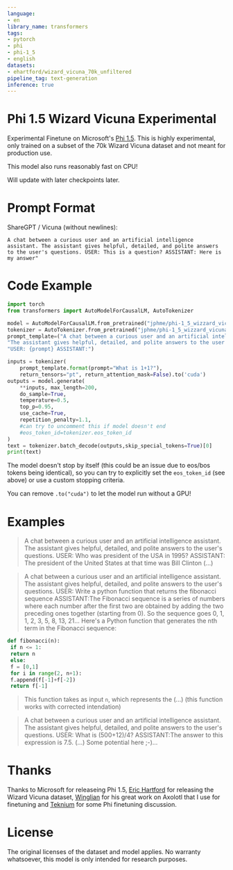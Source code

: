 ```yaml
---
language:
- en
library_name: transformers
tags:
- pytorch
- phi
- phi-1_5
- english
datasets:
- ehartford/wizard_vicuna_70k_unfiltered
pipeline_tag: text-generation
inference: true
---
```

# Phi 1.5 Wizard Vicuna Experimental

Experimental Finetune on Microsoft's [Phi 1.5](https://huggingface.co/microsoft/phi-1_5).
This is highly experimental, only trained on a subset of the 70k Wizard Vicuna dataset and not meant for production use. 

This model also runs reasonably fast on CPU!

Will update with later checkpoints later.

# Prompt Format

ShareGPT / Vicuna (without newlines):
```
A chat between a curious user and an artificial intelligence assistant. The assistant gives helpful, detailed, and polite answers to the user's questions. USER: This is a question? ASSISTANT: Here is my answer"
```

# Code Example

```python
import torch
from transformers import AutoModelForCausalLM, AutoTokenizer

model = AutoModelForCausalLM.from_pretrained("jphme/phi-1_5_wizzard_vicuna_uncensored", trust_remote_code=True, torch_dtype=torch.bfloat16).to("cuda")
tokenizer = AutoTokenizer.from_pretrained("jphme/phi-1_5_wizzard_vicuna_uncensored", trust_remote_code=True, torch_dtype=torch.bfloat16)
prompt_template=("A chat between a curious user and an artificial intelligence assistant. "
"The assistant gives helpful, detailed, and polite answers to the user's questions. "
"USER: {prompt} ASSISTANT:")

inputs = tokenizer(
    prompt_template.format(prompt="What is 1+1?"), 
    return_tensors="pt", return_attention_mask=False).to('cuda')
outputs = model.generate(
    **inputs, max_length=200, 
    do_sample=True, 
    temperature=0.5, 
    top_p=0.95, 
    use_cache=True, 
    repetition_penalty=1.1, 
    #can try to uncomment this if model doesn't end
    #eos_token_id=tokenizer.eos_token_id
)
text = tokenizer.batch_decode(outputs,skip_special_tokens=True)[0]
print(text)
```

The model doesn't stop by itself (this could be an issue due to eos/bos tokens being identical), so you can try to explicitly set the `eos_token_id` (see above) or use a custom stopping criteria.

You can remove `.to("cuda")` to let the model run without a GPU!

# Examples

> A chat between a curious user and an artificial intelligence assistant. The assistant gives helpful, detailed, and polite answers to the user's questions. USER: Who was president of the USA in 1995? ASSISTANT: The president of the United States at that time was Bill Clinton (...)


> A chat between a curious user and an artificial intelligence assistant. The assistant gives helpful, detailed, and polite answers to the user's questions. USER: Write a python function that returns the fibonacci sequence ASSISTANT:The Fibonacci sequence is a series of numbers where each number after the first two are obtained by adding the two preceding ones together (starting from 0). So the sequence goes 0, 1, 1, 2, 3, 5, 8, 13, 21...
Here's a Python function that generates the nth term in the Fibonacci sequence:
```python
def fibonacci(n):
 if n <= 1:
 return n
 else:
 f = [0,1]
 for i in range(2, n+1):
 f.append(f[-1]+f[-2])
 return f[-1]
```
> This function takes as input `n`, which represents the (...)
(this function works with corrected intendation)

> A chat between a curious user and an artificial intelligence assistant. The assistant gives helpful, detailed, and polite answers to the user's questions. USER: What is (500+12)/4? ASSISTANT:The answer to this expression is 7.5. (...)
Some potential here ;-)...

# Thanks

Thanks to Microsoft for releaseing Phi 1.5, [Eric Hartford](https://huggingface.co/ehartford) for releasing the Wizard Vicuna dataset, [Winglian](https://huggingface.co/winglian) for his great work on Axolotl that I use for finetuning and [Teknium](https://huggingface.co/teknium) for some Phi finetuning discussion.


# License

The original licenses of the dataset and model applies. No warranty whatsoever, this model is only intended for research purposes.